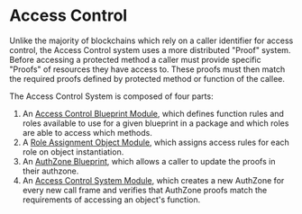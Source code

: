 # Access Control

Unlike the majority of blockchains which rely on a caller identifier for access control,
the Access Control system uses a more distributed "Proof" system. Before accessing a protected
method a caller must provide specific "Proofs" of resources they have access to. These proofs
must then match the required proofs defined by protected method or function of the callee.

The Access Control System is composed of four parts:

1. An [Access Control Blueprint Module](blueprint_module.md),
which defines function rules and roles available to use for a given blueprint in a package and which roles are able
to access which methods.
2. A [Role Assignment Object Module](role_assignment.md),
which assigns access rules for each role on object instantiation.
3. An [AuthZone Blueprint](authzone.md), which allows a caller to update the proofs in their authzone.
4. An [Access Control System Module](system_module.md), which creates a new AuthZone for every
new call frame and verifies that AuthZone proofs match the requirements of accessing an
object's function.
